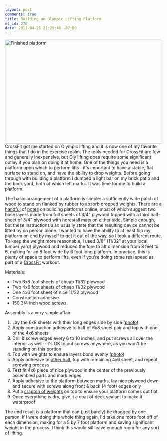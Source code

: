 ```yaml
--- 
layout: post
comments: true
title: Building an Olympic Lifting Platform
mt_id: 270
date: 2011-04-21 21:29:48 -07:00
---
```

<a href="http://www.flickr.com/photos/dinomite/5510688763/in/set-72157626102609509/"><img alt="Finished platform" src="http://farm6.static.flickr.com/5174/5510688763_2a99df1c6d.jpg" width="500" height="333" class="mt-image-right" /></a>
CrossFit got me started on Olympic lifting and it is now one of my favorite things that I do in the exercise realm.  The tools needed for CrossFit are few and generally inexpensive, but Oly lifting does require some significant outlay if you plan on doing it at home.  One of the things you need is a platform upon which to perform lifts--it's important to have a stable, flat surface to stand on, and have the ability to drop weights.  Before going through with building a platform I dumped a light bar on my brick patio and the back yard, both of which left marks.  It was time for me to build a platform.

The basic arrangement of a platform is simple: a sufficiently wide patch of wood to stand on flanked by rubber to absorb dropped weights.  There are a [handful](http://straighttothebar.com/articles/2009/03/diy_how_to_build_an_olympic_we/index.html) of [notes](http://board.crossfit.com/showthread.php?t=20752) on building platforms online, most of which suggest two base layers made from full sheets of 3/4" plywood topped with a third half-sheet of 3/4" plywood with horestall mats on either side.  Simple enough, but these instructions also usually state that the resulting device cannot be lifted by on person alone.  I wanted to have the ability to at least flip my platform on end by myself to get it out of the way, so I took a different route.  To keep the weight more reasonable, I used 3/8" (11/32" at your local lumber yard) plywood and reduced the fore to aft dimension from 8 feet to 6, making for an 8 foot wide by 6 foot long platform.  In practice, this is plenty of space to perform lifts, even if you're doing some real speed as part of a <a href="http://crossfit.com">CrossFit</a> workout.

Materials:

 - Two 6x8 foot sheets of cheap 11/32 plywood
 - Two 4x6 foot sheets of cheap 11/32 plywood
 - One 4x6 foot sheet of nice 11/32 plywood
 - Construction adhesive
 - 150 3/4 inch wood screws

Assembly is a very simple affair:

 1.  Lay the 6x8 sheets with their long edges side by side (<a href="http://www.flickr.com/photos/dinomite/5510660609/in/set-72157626102609509/">photo</a>)
 2.  Apply construction adhesive to half of 6x8 sheet pair and top with one of the 4x6 sheets
 3.  Drill & screw edges every 6 to 10 inches, and put screws all over the interior as well--it's OK to put screws anywhere, as you won't be standing on this portion
 4.  Top with weights to ensure layers bond evenly  (<a href="http://www.flickr.com/photos/dinomite/5510661483/in/set-72157626102609509/">photo</a>)
 5.  Apply adhesive to <a href="http://www.flickr.com/photos/dinomite/5511260930/in/set-72157626102609509/">other half</a>, top with remaining 4x6 sheet, and repeat screwing process
 6.  Test fit 4x6 piece of nice plywood in the center of the previously assembled parts and mark edges
 7.  Apply adhesive to the platform between marks, lay nice plywood down and secure with screws along front & back (4 foot) edges only
 8.  Put a <a href="http://www.flickr.com/photos/dinomite/5510663107/in/set-72157626102609509/">crapton of weights</a> on top to ensure your platform comes out flat
 9.  Once everything is dry, give it a coat of deck sealant to make it waterproof

The end result is a platform that can (just barely) be dragged by one person.  If I were doing this whole thing again, I'd take one more foot off of each dimension, making for a 5 by 7 foot platform and saving significant weight in the process.  I think this would sill leave enough room for any sort of lifting. 
